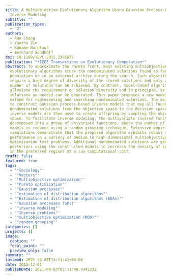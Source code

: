 ```yaml
---
title: A Multiobjective Evolutionary Algorithm Using Gaussian Process-Based
  Inverse Modeling
subtitle: ""
publication_types:
  - "2"
authors:
  - Ran Cheng
  - Yaochu Jin
  - Kaname Narukawa
  - Bernhard Sendhoff
doi: 10.1109/TEVC.2015.2395073
publication: "*IEEE Transactions on Evolutionary Computation*"
abstract: To approximate the Pareto front, most existing multiobjective
  evolutionary algorithms store the nondominated solutions found so far in the
  population or in an external archive during the search. Such algorithms often
  require a high degree of diversity of the stored solutions and only a limited
  number of solutions can be achieved. By contrast, model-based algorithms can
  alleviate the requirement on solution diversity and in principle, as many
  solutions as needed can be generated. This paper proposes a new model-based
  method for representing and searching nondominated solutions. The main idea is
  to construct Gaussian process-based inverse models that map all found
  nondominated solutions from the objective space to the decision space. These
  inverse models are then used to create offspring by sampling the objective
  space. To facilitate inverse modeling, the multivariate inverse function is
  decomposed into a group of univariate functions, where the number of inverse
  models is reduced using a random grouping technique. Extensive empirical
  simulations demonstrate that the proposed algorithm exhibits robust search
  performance on a variety of medium to high dimensional multiobjective
  optimization test problems. Additional nondominated solutions are generated a
  posteriori using the constructed models to increase the density of solutions
  in the preferred regions at a low computational cost.
draft: false
featured: true
tags:
  - '"Sociology"'
  - '"Vectors"'
  - '"Multiobjective optimization"'
  - '"Pareto optimization"'
  - '"Gaussian processes"'
  - '"estimation of distribution algorithms"'
  - '"Estimation of distribution algorithms (EDAs)"'
  - '"Gaussian processes (GPs)"'
  - '"inverse modeling"'
  - '"Inverse problems"'
  - '"multiobjective optimization (MOO)"'
  - '"random grouping"'
categories: []
projects: []
image:
  caption: ""
  focal_point: ""
  preview_only: false
summary: ""
lastmod: 2021-08-03T13:11:41+08:00
date: 2015-12-01
publishDate: 2021-08-03T05:11:40.944223Z
---
```

